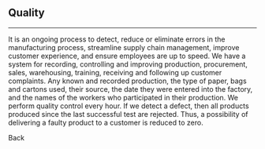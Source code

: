 ## Quality
---
It is an ongoing process to detect, reduce or eliminate errors in the manufacturing process,
streamline supply chain management, improve customer experience, and ensure
employees are up to speed. We have a system for recording, controlling and improving
production, procurement, sales, warehousing, training, receiving and following up
customer complaints. Any known and recorded production, the type of paper, bags and
cartons used, their source, the date they were entered into the factory, and the names of the
workers who participated in their production.
We perform quality control every hour. If we detect a defect, then all products produced
since the last successful test are rejected. Thus, a possibility of delivering a faulty product
to a customer is reduced to zero.

<a class="backbtn" href="/">Back</a>

<style>
.backbtn{
  direction: rtl;
  display: inline-block;
  text-decoration: none;
  border-radius: 5px;
  margin: 0!important;
  text-align: center;
}
</style>